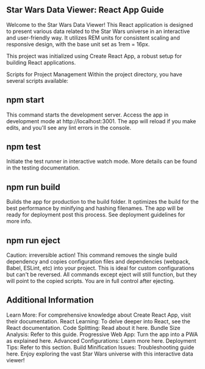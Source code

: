 ## Star Wars Data Viewer: React App Guide
Welcome to the Star Wars Data Viewer! This React application is designed to present various data related to the Star Wars universe in an interactive and user-friendly way. It utilizes REM units for consistent scaling and responsive design, with the base unit set as 1rem = 16px.

This project was initialized using Create React App, a robust setup for building React applications.

Scripts for Project Management
Within the project directory, you have several scripts available:

## npm start
This command starts the development server. Access the app in development mode at http://localhost:3001. The app will reload if you make edits, and you'll see any lint errors in the console.

## npm test
Initiate the test runner in interactive watch mode. More details can be found in the testing documentation.

## npm run build
Builds the app for production to the build folder. It optimizes the build for the best performance by minifying and hashing filenames. The app will be ready for deployment post this process. See deployment guidelines for more info.

## npm run eject
Caution: irreversible action! This command removes the single build dependency and copies configuration files and dependencies (webpack, Babel, ESLint, etc) into your project. This is ideal for custom configurations but can't be reversed. All commands except eject will still function, but they will point to the copied scripts. You are in full control after ejecting.

## Additional Information
Learn More: For comprehensive knowledge about Create React App, visit their documentation.
React Learning: To delve deeper into React, see the React documentation.
Code Splitting: Read about it here.
Bundle Size Analysis: Refer to this guide.
Progressive Web App: Turn the app into a PWA as explained here.
Advanced Configurations: Learn more here.
Deployment Tips: Refer to this section.
Build Minification Issues: Troubleshooting guide here.
Enjoy exploring the vast Star Wars universe with this interactive data viewer!
